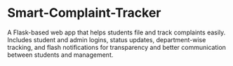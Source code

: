 # Smart-Complaint-Tracker
A Flask-based web app that helps students file and track complaints easily. Includes student and admin logins, status updates, department-wise tracking, and flash notifications for transparency and better communication between students and management.
